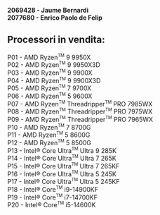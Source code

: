 **2069428 - Jaume Bernardi<br>
2077680 - Enrico Paolo de Felip**

## **Processori in vendita:**
P01 - AMD Ryzen<sup><small>TM</small></sup> 9 9950X<br>
P02 - AMD Ryzen<sup><small>TM</small></sup> 9 9950X3D<br>
P03 - AMD Ryzen<sup><small>TM</small></sup> 9 9900X<br>
P04 - AMD Ryzen<sup><small>TM</small></sup> 9 9900X3D<br>
P05 - AMD Ryzen<sup><small>TM</small></sup> 7 9700X<br>
P06 - AMD Ryzen<sup><small>TM</small></sup> 5 9600X<br>
P07 - AMD Ryzen<sup><small>TM</small></sup> Threadripper<sup><small>TM</small></sup> PRO 7985WX<br>
P08 - AMD Ryzen<sup><small>TM</small></sup> Threadripper<sup><small>TM</small></sup> PRO 7975WX<br>
P09 - AMD Ryzen<sup><small>TM</small></sup> Threadripper<sup><small>TM</small></sup> PRO 7965WX<br>
P10 - AMD Ryzen<sup><small>TM</small></sup> 7 8700G<br>
P11 - AMD Ryzen<sup><small>TM</small></sup> 5 8600G<br>
P12 - AMD Ryzen<sup><small>TM</small></sup> 5 8500G<br>
P13 - Intel&reg; Core Ultra<sup><small>TM</small></sup> Ultra 9 285K<br>
P14 - Intel&reg; Core Ultra<sup><small>TM</small></sup> Ultra 7 265K<br>
P15 - Intel&reg; Core Ultra<sup><small>TM</small></sup> Ultra 7 265KF<br>
P16 - Intel&reg; Core Ultra<sup><small>TM</small></sup> Ultra 5 245K<br>
P17 - Intel&reg; Core Ultra<sup><small>TM</small></sup> Ultra 5 245KF<br>
P18 - Intel&reg; Core<sup><small>TM</small></sup> i9-14900KF<br>
P19 - Intel&reg; Core<sup><small>TM</small></sup> i7-14700KF<br>
P20 - Intel&reg; Core<sup><small>TM</small></sup> i5-14600K<br>